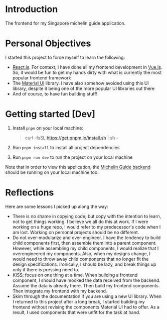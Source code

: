 # Introduction

The frontend for my Singapore michelin guide application.

# Personal Objectives

I started this project to force myself to learn the following:

- [React.js](https://reactjs.org/). For context, I have done all my frontend development in [Vue.js](https://vuejs.org/). So, it would be fun to get my hands dirty with what is currently the most popular frontend framework
- The [Material UI](https://mui.com/material-ui/getting-started/overview/) library. I have also somehow avoided using this UI library, despite it being one of the more popular UI libraries out there
- And of course, to have fun building stuff!

# Getting started [Dev]

1. Install `pnpm` on your local machine:

   > curl -fsSL https://get.pnpm.io/install.sh | sh -

2. Run `pnpm install` to install all project dependencies
3. Run `pnpm run dev` to run the project on your local machine

Note that in order to view this application, the [Michelin Guide backend](https://github.com/roycehoe/michelin-guide) should be running on your local machine too.

# Reflections

Here are some lessons I picked up along the way:

- There is no shame in copying code; but copy with the intention to learn, not to get things working. I believe we all do this at work. If I were working on a huge repo, I would refer to my predecessor's code when I am lost. Working on personal projects should be no different.
- Do not over-modularize and over-engineer. I have the tendency to build child components first, then assemble them into a parent component. However, while assembling my child components, I would realize that I overengineered my components. Also, when my designs change, I would need to throw away child components that no longer fit the design specifications. Ironically, I should be lazy, and break things up only if there is pressing need to.
- KISS; focus on one thing at a time. When building a frontend component, I should have mocked the data received from the backend. Assume the data is already there. Then build my frontend components. Then integrate my frontend with my backend.
- Skim through the documentation if you are using a new UI library. When I returned to this project after a long break, I started building my frontend without revising the components Material UI had to offer. As a result, I used components that were unfit for the task at hand.
